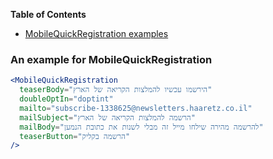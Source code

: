 <!-- START doctoc generated TOC please keep comment here to allow auto update -->
<!-- DON'T EDIT THIS SECTION, INSTEAD RE-RUN doctoc TO UPDATE -->
**Table of Contents**

- [MobileQuickRegistration examples](#mobileQuickRegistration-examples)

<!-- END doctoc generated TOC please keep comment here to allow auto update -->

### An example for MobileQuickRegistration

```jsx
<MobileQuickRegistration
  teaserBody="הירשמו עכשיו להמלצות הקריאה של הארץ"
  doubleOptIn="doptint"
  mailto="subscribe-1338625@newsletters.haaretz.co.il"
  mailSubject="הרשמה להמלצות הקריאה של הארץ"
  mailBody="להרשמה מהירה שילחו מייל זה מבלי לשנות את כתובת הנמען"
  teaserButton="הרשמה בקליק"
/>
```
